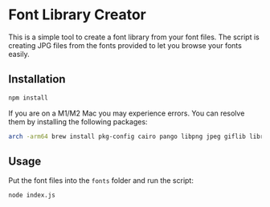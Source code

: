 # Font Library Creator

This is a simple tool to create a font library from your font files. The script is creating JPG files from the fonts provided to let you browse your fonts easily.

## Installation

```bash
npm install
```

If you are on a M1/M2 Mac you may experience errors. You can resolve them by installing the following packages:

```bash
arch -arm64 brew install pkg-config cairo pango libpng jpeg giflib librsvg
```

## Usage

Put the font files into the `fonts` folder and run the script:

```bash
node index.js
```
